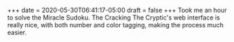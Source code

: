 +++
date = 2020-05-30T06:41:17-05:00
draft = false
+++
Took me an hour to solve the Miracle Sudoku. The Cracking The Cryptic's web interface is really nice, with both number and color tagging, making the process much easier.